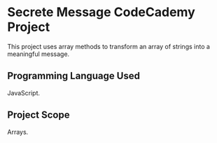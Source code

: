 # Secrete Message CodeCademy Project
This project uses array methods to transform an array of strings into a meaningful message.

## Programming Language Used
JavaScript.

## Project Scope
Arrays.